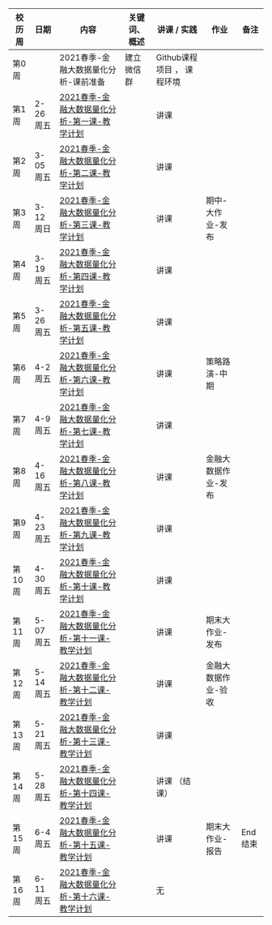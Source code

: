 | 校历周 | 日期      | 内容                                        | 关键词、概述 | 讲课 / 实践 | 作业                | 备注    |
| ------ | --------- | ------------------------------------------- | ------------ | ----------- | ------------------- | ------- |
| 第0周  |           |    2021春季-金融大数据量化分析-课前准备      |   建立微信群    |   Github课程项目 ， 课程环境          |                     |         |
| 第1周  | 2-26 周五 | [2021春季-金融大数据量化分析-第一课-教学计划](../Schedule/Part1/WW1/WW1-Plan.md)    |              | 讲课        |                     |         |
| 第2周  | 3-05 周五 | [2021春季-金融大数据量化分析-第二课-教学计划](../Schedule/Part1/WW2/WW2-Plan.md)    |              | 讲课        |                     |         |
| 第3周  | 3-12 周日 | [2021春季-金融大数据量化分析-第三课-教学计划](../Schedule/Part1/WW3/WW3-Plan.md)    |              | 讲课        | 期中-大作业-发布    |         |
| 第4周  | 3-19 周五 | [2021春季-金融大数据量化分析-第四课-教学计划](../Schedule/Part1/WW4/WW4-Plan.md)    |              | 讲课        |                     |         |
| 第5周  | 3-26 周五 | [2021春季-金融大数据量化分析-第五课-教学计划](../Schedule/Part1/WW5/WW5-Plan.md)    |              | 讲课        |                     |         |
| 第6周  | 4-2 周五  | [2021春季-金融大数据量化分析-第六课-教学计划](../Schedule/Part1/WW6/WW6-Plan.md)    |              | 讲课        | 策略路演-中期       |         |
| 第7周  | 4-9 周五  | [2021春季-金融大数据量化分析-第七课-教学计划](../Schedule/Part1/WW7/WW7-Plan.md)    |              | 讲课        |                     |         |
| 第8周  | 4-16 周五 | [2021春季-金融大数据量化分析-第八课-教学计划](../Schedule/Part1/WW8/WW8-Plan.md)    |              | 讲课        | 金融大数据作业-发布 |         |
| 第9周  | 4-23 周五 | [2021春季-金融大数据量化分析-第九课-教学计划](../Schedule/Part1/WW9/WW9-Plan.md)    |              | 讲课        |                     |         |
| 第10周 | 4-30 周五 | [2021春季-金融大数据量化分析-第十课-教学计划](../Schedule/Part2/WW10/WW10-Plan.md) |              | 讲课        |                     |         |
| 第11周 | 5-07 周五 | [2021春季-金融大数据量化分析-第十一课-教学计划](../Schedule/Part2/WW11/WW11-Plan.md) |              | 讲课        | 期末大作业-发布     |         |
| 第12周 | 5-14 周五 | [2021春季-金融大数据量化分析-第十二课-教学计划](../Schedule/Part2/WW12/WW12-Plan.md) |              | 讲课        | 金融大数据作业-验收 |         |
| 第13周 | 5-21 周五 | [2021春季-金融大数据量化分析-第十三课-教学计划](../Schedule/Part2/WW13/WW13-Plan.md) |              | 讲课        |                     |         |
| 第14周 | 5-28 周五 | [2021春季-金融大数据量化分析-第十四课-教学计划](../Schedule/Part2/WW14/WW14-Plan.md) |              | 讲课 （结课）  |                 |         |
| 第15周 | 6-4 周五  | [2021春季-金融大数据量化分析-第十五课-教学计划](../Schedule/Part2/WW15/WW15-Plan.md) |              | 讲课        | 期末大作业-报告     | End结束 |
| 第16周 | 6-11 周五 | [2021春季-金融大数据量化分析-第十六课-教学计划](../Schedule/Part2/WW16/WW16-Plan.md) |              | 无          |                     |         |
